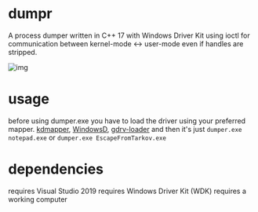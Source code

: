 # dumpr
A process dumper written in C++ 17 with Windows Driver Kit using ioctl for communication between kernel-mode <-> user-mode even if handles are stripped.

![img](https://cdn.discordapp.com/attachments/895206720702386217/907260039448891422/unknown.png)

# usage
before using dumper.exe you have to load the driver using your preferred mapper.
[kdmapper](https://github.com/TheCruZ/kdmapper), [WindowsD](https://github.com/katlogic/WindowsD/releases/tag/v2.2), [gdrv-loader](https://github.com/fengjixuchui/gdrv-loader)
and then it's just
`dumper.exe notepad.exe` or `dumper.exe EscapeFromTarkov.exe`

# dependencies
requires Visual Studio 2019
requires Windows Driver Kit (WDK)
requires a working computer